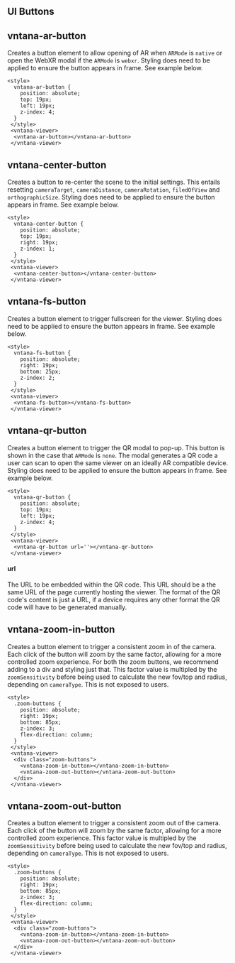 ## UI Buttons
## vntana-ar-button
Creates a button element to allow opening of AR when `ARMode` is `native` or open
 the WebXR modal if the `ARMode` is `webxr`. Styling does need to be applied to ensure the button appears in 
 frame. See example below.
```
<style>
  vntana-ar-button {
    position: absolute;
    top: 19px;
    left: 19px;
    z-index: 4;
  }
 </style>
 <vntana-viewer>
  <vntana-ar-button></vntana-ar-button>
 </vntana-viewer>
```
## vntana-center-button
Creates a button to re-center the scene to the initial settings. This entails
 resetting `cameraTarget`, `cameraDistance`, `cameraRotation`, `filedOfView` and `orthographicSize`. Styling
 does need to be applied to ensure the button appears in frame. See example below.
```
<style>
  vntana-center-button {
    position: absolute;
    top: 19px;
    right: 19px;
    z-index: 1;
  }
 </style>
 <vntana-viewer>
  <vntana-center-button></vntana-center-button>
 </vntana-viewer>
```
## vntana-fs-button
Creates a button element to trigger fullscreen for the viewer. Styling 
 does need to be applied to ensure the button appears in frame. See example below.
```
<style>
  vntana-fs-button {
    position: absolute;
    right: 19px;
    bottom: 25px;
    z-index: 2;
  }
 </style>
 <vntana-viewer>
  <vntana-fs-button></vntana-fs-button>
 </vntana-viewer>
```
## vntana-qr-button
Creates a button element to trigger the QR modal to pop-up. This button
 is shown in the case that `ARMode` is `none`. The modal generates a QR code a user can scan
 to open the same viewer on an ideally AR compatible device. Styling does need to be applied to ensure
 the button appears in frame. See example below.
```
<style>
  vntana-qr-button {
    position: absolute;
    top: 19px;
    left: 19px;
    z-index: 4;
  }
 </style>
 <vntana-viewer>
  <vntana-qr-button url=''></vntana-qr-button>
 </vntana-viewer>
```
#### url
The URL to be embedded within the QR code. This URL should be a the same URL of the page
 currently hosting the viewer. The format of the QR code's content is just a URL, if a device requires 
 any other format the QR code will have to be generated manually.
## vntana-zoom-in-button
Creates a button element to trigger a consistent zoom in of the camera. Each click of the button
 will zoom by the same factor, allowing for a more controlled zoom experience. For both the zoom buttons, we recommend adding to
 a div and styling just that.
This factor value is multipled by the `zoomSensitivity` before being used to calculate the new fov/top and radius, 
 depending on `cameraType`. This is not exposed to users.
```
<style>
  .zoom-buttons {
    position: absolute;
    right: 19px;
    bottom: 85px;
    z-index: 3;
    flex-direction: column;
  }
 </style>
 <vntana-viewer>
  <div class="zoom-buttons">
    <vntana-zoom-in-button></vntana-zoom-in-button>
    <vntana-zoom-out-button></vntana-zoom-out-button>
  </div>
 </vntana-viewer>
```
## vntana-zoom-out-button
Creates a button element to trigger a consistent zoom out of the camera. Each click of the button
 will zoom by the same factor, allowing for a more controlled zoom experience.
This factor value is multipled by the `zoomSensitivity` before being used to calculate the new fov/top and radius, 
 depending on `cameraType`. This is not exposed to users.
```
<style>
  .zoom-buttons {
    position: absolute;
    right: 19px;
    bottom: 85px;
    z-index: 3;
    flex-direction: column;
  }
 </style>
 <vntana-viewer>
  <div class="zoom-buttons">
    <vntana-zoom-in-button></vntana-zoom-in-button>
    <vntana-zoom-out-button></vntana-zoom-out-button>
  </div>
 </vntana-viewer>
```
